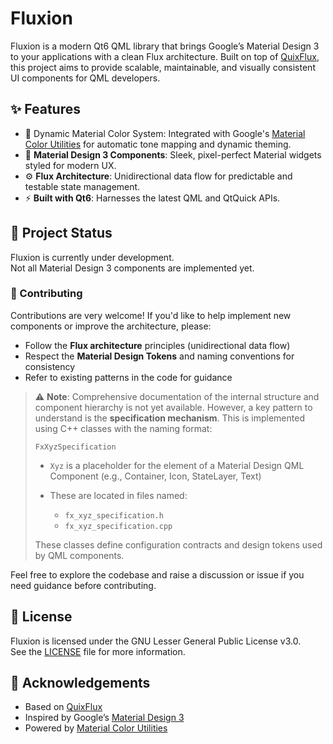 # Fluxion

Fluxion is a modern Qt6 QML library that brings Google’s Material Design 3 to your applications with a clean Flux architecture. Built on top of [QuixFlux](https://github.com/fajar-adianto/quixflux.git), this project aims to provide scalable, maintainable, and visually consistent UI components for QML developers.

## ✨ Features

- 🎨 Dynamic Material Color System: Integrated with Google's [Material Color Utilities](https://github.com/material-foundation/material-color-utilities) for automatic tone mapping and dynamic theming.
- 📐 **Material Design 3 Components**: Sleek, pixel-perfect Material widgets styled for modern UX.
- ⚙️ **Flux Architecture**: Unidirectional data flow for predictable and testable state management.
- ⚡ **Built with Qt6**: Harnesses the latest QML and QtQuick APIs.

## 🚧 Project Status

Fluxion is currently under development.  
Not all Material Design 3 components are implemented yet.

### 🤝 Contributing

Contributions are very welcome!
If you'd like to help implement new components or improve the architecture, please:

* Follow the **Flux architecture** principles (unidirectional data flow)
* Respect the **Material Design Tokens** and naming conventions for consistency
* Refer to existing patterns in the code for guidance

> ⚠️ **Note**:
> Comprehensive documentation of the internal structure and component hierarchy is not yet available.
> However, a key pattern to understand is the **specification mechanism**. This is implemented using C++ classes with the naming format:
>
> ```
> FxXyzSpecification
> ```
>
> * `Xyz` is a placeholder for the element of a Material Design QML Component (e.g., Container, Icon, StateLayer, Text)
> * These are located in files named:
>
>   * `fx_xyz_specification.h`
>   * `fx_xyz_specification.cpp`
>
> These classes define configuration contracts and design tokens used by QML components.

Feel free to explore the codebase and raise a discussion or issue if you need guidance before contributing.

## 📄 License

Fluxion is licensed under the GNU Lesser General Public License v3.0.  
See the [LICENSE](LICENSE) file for more information.

## 🙌 Acknowledgements

- Based on [QuixFlux](https://github.com/yourusername/QuixFlux)
- Inspired by Google’s [Material Design 3](https://m3.material.io/)
- Powered by [Material Color Utilities](https://github.com/material-foundation/material-color-utilities)
